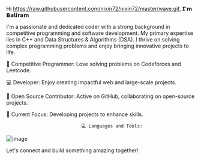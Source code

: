 Hi https://raw.githubusercontent.com/nixin72/nixin72/master/wave.gif, 𝗜'𝗺 𝗕𝗮𝗹𝗶𝗿𝗮𝗺 


I'm a passionate and dedicated coder with a strong background in competitive programming and software development.
My primary expertise lies in C++ and Data Structures & Algorithms (DSA). 
I thrive on solving complex programming problems and enjoy bringing innovative projects to life.

🌟 Competitive Programmer: Love solving problems on Codeforces and Leetcode.

💻 Developer: Enjoy creating impactful web and large-scale projects.

🤝 Open Source Contributor: Active on GitHub, collaborating on open-source projects.

🚀 Current Focus: Developing projects to enhance skills.

                                💻 Languages and Tools:

![image](https://github.com/mbaliramgupta/mbaliramgupta/assets/157468883/b8bec483-f23e-4fa6-b6f1-48fcd254678e)

Let's connect and build something amazing together!
